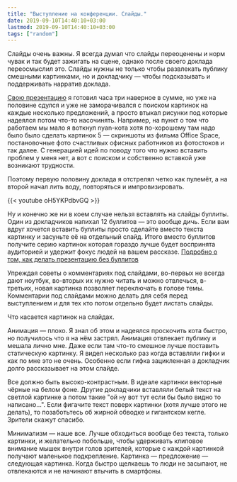 ```yaml
---
title: "Выступление на конференции. Слайды."
date: 2019-09-10T14:40:10+03:00
lastmod: 2019-09-10T14:40:10+03:00
tags: ["random"]
---
```


Слайды очень важны. Я всегда думал что слайды переоценены и норм чувак и так будет зажигать на сцене, однако после своего доклада переосмыслил это. Слайды нужны не только чтобы развлекать публику смешными картинками, но и докладчику — чтобы подсказывать и поддерживать нарратив доклада.

[Свою презентацию](https://docs.google.com/presentation/d/1oXFd3zZ-RA_oHz7qZDHJ3gkGwLGvrhNpKtl1xAi6cjQ/edit#slide=id.p1) я готовил часа три наверное в сумме, но уже на половине сдулся и уже не заморачивался с поиском картинок на каждые несколько предложений, а просто втыкал рисунки под которые надеялся потом что-то насочинять. Например, на пункт о том что работаем мы мало я воткнул nyan-кота хотя по-хорошему там надо было было сделать картинок 5 — скриншоты из фильма Office Space, постановочные фото счастливых офисных работников из фотостоков и так далее. С генерацией идей по поводу того что нужно вставить проблем у меня нет, а вот с поиском и собственно вставкой уже возникают трудности.

Поэтому первую половину доклада я отстрелял четко как пулемёт, а на второй начал лить воду, повторяться и импровизировать.

{{< youtube oH5YKPdbvGQ >}}

Ну и конечно же ни в коем случае нельзя вставлять на слайды буллиты. Один из докладчиков напихал 12 буллитов — это вообще дичь. Если вам вдруг хочется вставить буллиты просто сделайте вместо текста картинку и засуньте её на отдельный слайд. Итого вместо буллитов получите серию картинок которая гораздо лучше будет воспринята аудиторией и удержит фокус людей на вашем рассказе. [Подробно о том, как делать презентацию без буллитов](https://www.slideshare.net/LookAtMySlides/dodging-bullets-50749941)

Упреждая советы о комментариях под слайдами, во-первых не всегда дают ноутбук, во-вторых их нужно читать и можно отвлечься, в-третьих, новая картинка позволяет переключать в голове темы. Комментарии под слайдами можно делать для себя перед выступлением и для тех кто потом отдельно будет листать слайды.

Что касается картинок на слайдах. 

Анимация — плохо. Я знал об этом и надеялся проскочить кота быстро, но получилось что я на нём застрял. Анимация отвлекает публику и мешала лично мне. Даже если там что-то смешное лучше поставить статическую картинку. Я видел несколько раз когда вставляли гифки и как по мне это не очень. Особенно если гифка зацикленная а докладчик долго рассказывает на этом слайде.

Все должно быть высоко-контрастным. В идеале картинки векторные чёрные на белом фоне. Другие докладчики вставляли белый текст на светлой картинке а потом такие "ой ну вот тут если бы было видно то написано...". Если фигачите текст поверх картинки (хотя лучше этого не делать), то позаботьтесь об жирной обводке и гигантском кегле. Зрители скажут спасибо.

Минимализм — наше все. Лучше обходиться вообще без текста, только картинки, и желательно побольше, чтобы удерживать клиповое внимание мышек внутри голов зрителей, которые с каждой картинкой получают маленькое подкрепление. Картинка — предложение — следующая картинка. Когда быстро щелкаешь то люди не засыпают, не отвлекаются и не начинают втычить в смартфоны.
